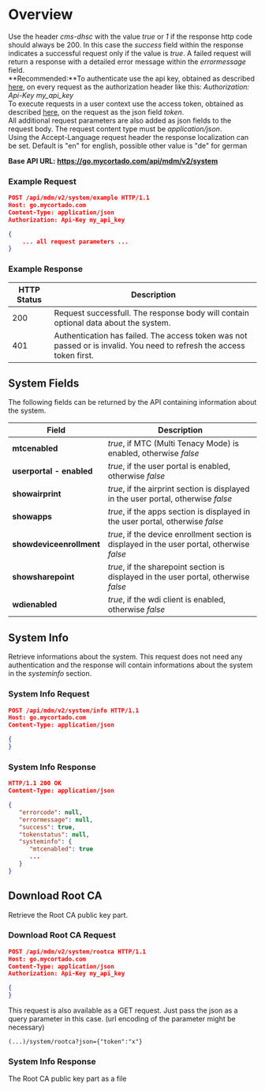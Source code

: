 # Overview
Use the header *cms-dhsc* with the value *true* or *1* if the response http code should always be 200. In this case the *success* field within the response indicates a successful request only if the value is *true*. A failed request will return a response with a detailed error message within the *errormessage* field.<br>
**Recommended:**To authenticate use the api key, obtained as described [here](auth.md), on every request as the authorization header like this: *Authorization: Api-Key my_api_key*<br>
To execute requests in a user context use the access token, obtained as described [here](auth.md), on the request as the json field *token*.<br>
All additional request parameters are also added as json fields to the request body. The request content type must be *application/json*.<br>
Using the Accept-Language request header the response localization can be set. Default is "en" for english, possible other value is "de" for german

**Base API URL: https://go.mycortado.com/api/mdm/v2/system**

### Example Request

```json
POST /api/mdm/v2/system/example HTTP/1.1
Host: go.mycortado.com
Content-Type: application/json
Authorization: Api-Key my_api_key

{
    ... all request parameters ...
}
```

### Example Response

| HTTP Status | Description |
| ------------ | ------------ |
| 200 | Request successfull. The response body will contain optional data about the system. |
| 401 | Authentication has failed. The access token was not passed or is invalid. You need to refresh the access token first. |

## System Fields

The following fields can be returned by the API containing information about the system.

| Field | Description |
| ------------ | ------------ |
| **mtcenabled** | *true*, if MTC (Multi Tenacy Mode) is enabled, otherwise *false* |
| **userportal - enabled** | *true*, if the user portal is enabled, otherwise *false* |
| **showairprint** | *true*, if the airprint section is displayed in the user portal, otherwise *false* |
| **showapps** | *true*, if the apps section is displayed in the user portal, otherwise *false* |
| **showdeviceenrollment** | *true*, if the device enrollment section is displayed in the user portal, otherwise *false* |
| **showsharepoint** | *true*, if the sharepoint section is displayed in the user portal, otherwise *false* |
| **wdienabled** | *true*, if the wdi client is enabled, otherwise *false* |

## System Info
Retrieve informations about the system. This request does not need any authentication and the response will contain informations about the system in the *systeminfo* section.

### System Info Request

```json
POST /api/mdm/v2/system/info HTTP/1.1
Host: go.mycortado.com
Content-Type: application/json

{
}
```

### System Info Response

```json
HTTP/1.1 200 OK
Content-Type: application/json

{
   "errorcode": null,
   "errormessage": null,
   "success": true,
   "tokenstatus": null,
   "systeminfo": {
      "mtcenabled": true
	  ...
   }
}
```
## Download Root CA
Retrieve the Root CA public key part.

### Download Root CA Request

```json
POST /api/mdm/v2/system/rootca HTTP/1.1
Host: go.mycortado.com
Content-Type: application/json
Authorization: Api-Key my_api_key

{
}
```

This request is also available as a GET request. Just pass the json as a query parameter in this case. (url encoding of the parameter might be necessary)
```
(...)/system/rootca?json={"token":"x"}
```

### System Info Response
The Root CA public key part as a file